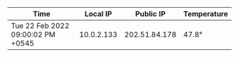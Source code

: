 | Time     | Local IP | Public IP | Temperature |
| ----------- | ----------- | ----------- | ----------- |
| Tue 22 Feb 2022 09:00:02 PM +0545      | 10.0.2.133     | 202.51.84.178  | 47.8° |

